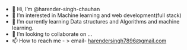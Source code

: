 - 👋 Hi, I’m @harender-singh-chauhan
- 👀 I’m interested in Machine learning and web development(full stack)
- 🌱 I’m currently learning Data structures and Algorithms and machine learning. 
- 💞️ I’m looking to collaborate on ...
- 📫 How to reach me - > email- harendersingh7896@gmail.com

<!---
harender-singh-chauhan/harender-singh-chauhan is a ✨ special ✨ repository because its `README.md` (this file) appears on your GitHub profile.
You can click the Preview link to take a look at your changes.
--->
